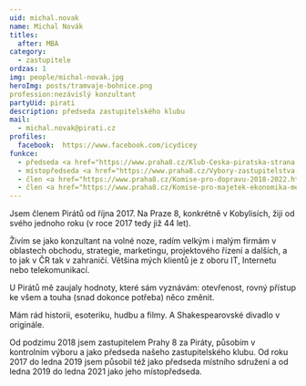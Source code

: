 ```yaml
---
uid: michal.novak
name: Michal Novák
titles:
  after: MBA
category:
  - zastupitele
ordzas: 1
img: people/michal-novak.jpg
heroImg: posts/tramvaje-bohnice.png
profession:nezávislý konzultant
partyUid: pirati
description: předseda zastupitelského klubu
mail:
  - michal.novak@pirati.cz
profiles:
  facebook:  https://www.facebook.com/icydicey
funkce:
  - předseda <a href="https://www.praha8.cz/Klub-Ceska-piratska-strana.html">zastupitelského klubu</a>
  - místopředseda <a href="https://www.praha8.cz/Vybory-zastupitelstva-Mestske-casti-Praha-8.html">Kontrolního výboru</a>
  - člen <a href="https://www.praha8.cz/Komise-pro-dopravu-2018-2022.html">Komise pro dopravu</a>
  - člen <a href="https://www.praha8.cz/Komise-pro-majetek-ekonomika-mestskych-organizaci-2018-2022.html">Komise pro majetek (+ekonomika městských organizací)</a>
---
```


Jsem členem Pirátů od října 2017. Na Praze 8, konkrétně v Kobylisích, žiji od svého jednoho roku (v roce 2017 tedy již 44 let).

Živím se jako konzultant na volné noze, radím velkým i malým firmám v oblastech obchodu, strategie, marketingu, projektového řízení a dalších, a to jak v ČR tak v zahraničí. Většina mých klientů je z oboru IT, Internetu nebo telekomunikací.

U Pirátů mě zaujaly hodnoty, které sám vyznávám: otevřenost, rovný přístup ke všem a touha (snad dokonce potřeba) něco změnit.

Mám rád historii, esoteriku, hudbu a filmy. A Shakespearovské divadlo v originále.

Od podzimu 2018 jsem zastupitelem Prahy 8 za Piráty, působím v kontrolním výboru a jako předseda našeho zastupitelského klubu. Od roku 2017 do ledna 2019 jsem působil též jako předseda místního sdružení a od ledna 2019 do ledna 2021 jako jeho místopředseda.
